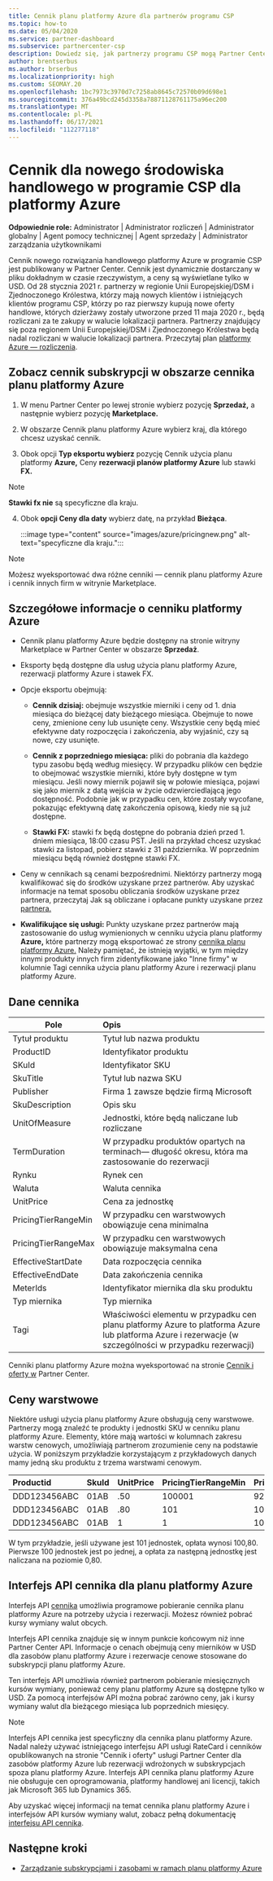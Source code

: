 ```yaml
---
title: Cennik planu platformy Azure dla partnerów programu CSP
ms.topic: how-to
ms.date: 05/04/2020
ms.service: partner-dashboard
ms.subservice: partnercenter-csp
description: Dowiedz się, jak partnerzy programu CSP mogą Partner Center, aby wyświetlić cennik subskrypcji w ramach planu platformy Azure.
author: brentserbus
ms.author: brserbus
ms.localizationpriority: high
ms.custom: SEOMAY.20
ms.openlocfilehash: 1bc7973c3970d7c7258ab8645c72570b09d698e1
ms.sourcegitcommit: 376a49bcd245d3358a78871128761175a96ec200
ms.translationtype: MT
ms.contentlocale: pl-PL
ms.lasthandoff: 06/17/2021
ms.locfileid: "112277118"
---
```

# <a name="price-list-for-the-new-commerce-experience-in-csp-for-azure"></a>Cennik dla nowego środowiska handlowego w programie CSP dla platformy Azure

**Odpowiednie role:** Administrator | Administrator rozliczeń | Administrator globalny | Agent pomocy technicznej | Agent sprzedaży | Administrator zarządzania użytkownikami

Cennik nowego rozwiązania handlowego platformy Azure w programie CSP jest publikowany w Partner Center. Cennik jest dynamicznie dostarczany w pliku dokładnym w czasie rzeczywistym, a ceny są wyświetlane tylko w USD. Od 28 stycznia 2021 r. partnerzy w regionie Unii Europejskiej/DSM i Zjednoczonego Królestwa, którzy mają nowych klientów i istniejących klientów programu CSP, którzy po raz pierwszy kupują nowe oferty handlowe, których dzierżawy zostały utworzone przed 11 maja 2020 r., będą rozliczani za te zakupy w walucie lokalizacji partnera.  Partnerzy znajdujący się poza regionem Unii Europejskiej/DSM i Zjednoczonego Królestwa będą nadal rozliczani w walucie lokalizacji partnera. Przeczytaj plan [platformy Azure — rozliczenia](azure-plan-billing.md).

## <a name="see-pricing-for-subscriptions-under-the-azure-plan-pricing"></a>Zobacz cennik subskrypcji w obszarze cennika planu platformy Azure

1. W menu Partner Center po lewej stronie wybierz pozycję **Sprzedaż,** a następnie wybierz pozycję **Marketplace.**

2. W obszarze Cennik planu platformy Azure wybierz kraj, dla którego chcesz uzyskać cennik.

3. Obok opcji **Typ eksportu wybierz** pozycję Cennik użycia planu platformy **Azure,** Ceny **rezerwacji planów platformy Azure** lub stawki **FX.** 

>[!NOTE] 
>**Stawki fx nie** są specyficzne dla kraju.

4. Obok **opcji Ceny dla daty** wybierz datę, na przykład **Bieżąca**.

   :::image type="content" source="images/azure/pricingnew.png" alt-text="specyficzne dla kraju.":::

>[!NOTE] 
>Możesz wyeksportować dwa różne cenniki — cennik planu platformy Azure i cennik innych firm w witrynie Marketplace.

## <a name="azure-price-list-specifics"></a>Szczegółowe informacje o cenniku platformy Azure

- Cennik planu platformy Azure będzie dostępny na stronie witryny Marketplace w Partner Center w obszarze **Sprzedaż**.

- Eksporty będą dostępne dla usług użycia planu platformy Azure, rezerwacji platformy Azure i stawek FX.

- Opcje eksportu obejmują:

  - **Cennik dzisiaj:** obejmuje wszystkie mierniki i ceny od 1. dnia miesiąca do bieżącej daty bieżącego miesiąca. Obejmuje to nowe ceny, zmienione ceny lub usunięte ceny. Wszystkie ceny będą mieć efektywne daty rozpoczęcia i zakończenia, aby wyjaśnić, czy są nowe, czy usunięte.

  - **Cennik z poprzedniego miesiąca:** pliki do pobrania dla każdego typu zasobu będą według miesięcy. W przypadku plików cen będzie to obejmować wszystkie mierniki, które były dostępne w tym miesiącu. Jeśli nowy miernik pojawił się w połowie miesiąca, pojawi się jako miernik z datą wejścia w życie odzwierciedlającą jego dostępność. Podobnie jak w przypadku cen, które zostały wycofane, pokazując efektywną datę zakończenia opisową, kiedy nie są już dostępne.

  - **Stawki FX:** stawki fx będą dostępne do pobrania dzień przed 1. dniem miesiąca, 18:00 czasu PST. Jeśli na przykład chcesz uzyskać stawki za listopad, pobierz stawki z 31 października. W poprzednim miesiącu będą również dostępne stawki FX.

- Ceny w cennikach są cenami bezpośrednimi. Niektórzy partnerzy mogą kwalifikować się do środków uzyskane przez partnerów. Aby uzyskać informacje na temat sposobu obliczania środków uzyskane przez partnera, przeczytaj Jak są obliczane i opłacane punkty uzyskane przez [partnera.](partner-earned-credit-explanation.md)

- **Kwalifikujące się usługi:** Punkty uzyskane przez partnerów mają zastosowanie do usług wymienionych w cenniku użycia planu platformy **Azure,** które partnerzy mogą eksportować ze strony [cennika planu platformy Azure.](https://partner.microsoft.com/commerce/sales) Należy pamiętać, że istnieją wyjątki, w tym między innymi produkty innych firm zidentyfikowane jako "Inne firmy" w kolumnie Tagi cennika użycia planu platformy Azure i rezerwacji planu platformy Azure.

## <a name="price-list-data"></a>Dane cennika

|**Pole**   |**Opis**   |
|--------------------------|:---------------------------|
|Tytuł produktu  |Tytuł lub nazwa produktu|
|ProductID   |Identyfikator produktu|
|SKuId|Identyfikator SKU|
|SkuTitle|Tytuł lub nazwa SKU|
|Publisher|Firma 1 zawsze będzie firmą Microsoft|
|SkuDescription|Opis sku|
|UnitOfMeasure|Jednostki, które będą naliczane lub rozliczane|
|TermDuration|W przypadku produktów opartych na terminach— długość okresu, która ma zastosowanie do rezerwacji|
|Rynku|Rynek cen|
|Waluta|Waluta cennika|
|UnitPrice|Cena za jednostkę|
|PricingTierRangeMin|W przypadku cen warstwowych obowiązuje cena minimalna|
|PricingTierRangeMax|W przypadku cen warstwowych obowiązuje maksymalna cena|
|EffectiveStartDate|Data rozpoczęcia cennika|
|EffectiveEndDate|Data zakończenia cennika|
|MeterIds|Identyfikator miernika dla sku produktu|
|Typ miernika|Typ miernika|
|Tagi|Właściwości elementu w przypadku cen planu platformy Azure to platforma Azure lub platforma Azure i rezerwacje (w szczególności w przypadku rezerwacji)|

Cenniki planu platformy Azure można wyeksportować na stronie [Cennik i oferty w](https://partner.microsoft.com/dashboard/sell/pricingandoffers) Partner Center.

## <a name="tiered-pricing"></a>Ceny warstwowe

Niektóre usługi użycia planu platformy Azure obsługują ceny warstwowe. Partnerzy mogą znaleźć te produkty i jednostki SKU w cenniku planu platformy Azure. Elementy, które mają wartości w kolumnach zakresu warstw cenowych, umożliwiają partnerom zrozumienie ceny na podstawie użycia. W poniższym przykładzie korzystającym z przykładowych danych mamy jedną sku produktu z trzema warstwami cenowym.

|**Productid**   |**SkuId**   |**UnitPrice**   |**PricingTierRangeMin**   |**PricingTierRangeMax**   |
|:---------------|:-----------|:---------------|:-------------------------|:-------------------------|
|DDD123456ABC|01AB|.50|100001|9223372036854780000|
|DDD123456ABC|01AB|.80|101|100000|
|DDD123456ABC|01AB|1|1|100|

W tym przykładzie, jeśli używane jest 101 jednostek, opłata wynosi 100,80. Pierwsze 100 jednostek jest po jednej, a opłata za następną jednostkę jest naliczana na poziomie 0,80.

## <a name="pricing-api-for-azure-plan"></a>Interfejs API cennika dla planu platformy Azure

Interfejs API [cennika](/partner/develop/pricing) umożliwia programowe pobieranie cennika planu platformy Azure na potrzeby użycia i rezerwacji. Możesz również pobrać kursy wymiany walut obcych.

Interfejs API cennika znajduje się w innym punkcie końcowym niż inne Partner Center API. Informacje o cenach obejmują ceny mierników w USD dla zasobów planu platformy Azure i rezerwacje cenowe stosowane do subskrypcji planu platformy Azure.

Ten interfejs API umożliwia również partnerom pobieranie miesięcznych kursów wymiany, ponieważ ceny planu platformy Azure są dostępne tylko w USD. Za pomocą interfejsów API można pobrać zarówno ceny, jak i kursy wymiany walut dla bieżącego miesiąca lub poprzednich miesięcy.

>[!NOTE]
> Interfejs API cennika jest specyficzny dla cennika planu platformy Azure. Nadal należy używać istniejącego interfejsu API usługi RateCard i cenników opublikowanych na stronie "Cennik i oferty" usługi Partner Center dla zasobów platformy Azure lub rezerwacji wdrożonych w subskrypcjach spoza planu platformy Azure. Interfejs API cennika planu platformy Azure nie obsługuje cen oprogramowania, platformy handlowej ani licencji, takich jak Microsoft 365 lub Dynamics 365.

Aby uzyskać więcej informacji na temat cennika planu platformy Azure i interfejsów API kursów wymiany walut, zobacz pełną dokumentację [interfejsu API cennika](/partner/develop/pricing).

## <a name="next-steps"></a>Następne kroki

- [Zarządzanie subskrypcjami i zasobami w ramach planu platformy Azure](azure-plan-manage.md)
